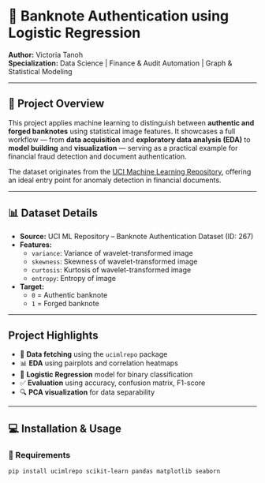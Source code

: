 
# 🧾 Banknote Authentication using Logistic Regression

**Author:** Victoria Tanoh  
**Specialization:** Data Science | Finance & Audit Automation | Graph & Statistical Modeling

---

## 📘 Project Overview

This project applies machine learning to distinguish between **authentic and forged banknotes** using statistical image features. It showcases a full workflow — from **data acquisition** and **exploratory data analysis (EDA)** to **model building** and **visualization** — serving as a practical example for financial fraud detection and document authentication.

The dataset originates from the [UCI Machine Learning Repository](https://archive.ics.uci.edu/ml/datasets/banknote+authentication), offering an ideal entry point for anomaly detection in financial documents.

---

## 📊 Dataset Details

- **Source:** UCI ML Repository – Banknote Authentication Dataset (ID: 267)
- **Features:**
  - `variance`: Variance of wavelet-transformed image
  - `skewness`: Skewness of wavelet-transformed image
  - `curtosis`: Kurtosis of wavelet-transformed image
  - `entropy`: Entropy of image
- **Target:**
  - `0` = Authentic banknote
  - `1` = Forged banknote

---

##  Project Highlights

- 🧾 **Data fetching** using the `ucimlrepo` package
- 📊 **EDA** using pairplots and correlation heatmaps
- 🧠 **Logistic Regression** model for binary classification
- ✅ **Evaluation** using accuracy, confusion matrix, F1-score
- 🔍 **PCA visualization** for data separability

---

## 💻 Installation & Usage

### 🔧 Requirements

```bash
pip install ucimlrepo scikit-learn pandas matplotlib seaborn

